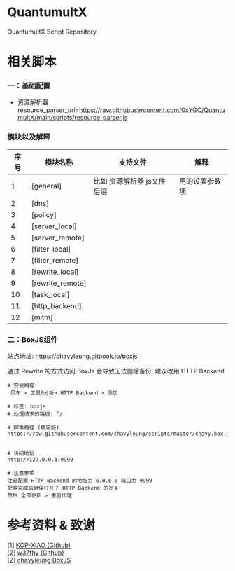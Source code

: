 # QuantumultX
 QuantumultX Script Repository
 
# 相关脚本

### 一：基础配置
- 资源解析器  
resource_parser_url=https://raw.githubusercontent.com/0xYGC/QuantumultX/main/scripts/resource-parser.js

### 模块以及解释
| 序号 | 模块名称 | 支持文件 | 解释 |
| --- | --- | --- | --- |
| 1 | [general]  | 比如 资源解析器 js文件后缀 | 用的设置参数项 |
| 2 | [dns] |  |  |
| 3 | [policy]  |  |  |
| 4 | [server_local]  |  |  |
| 5 | [server_remote]  |  |  |
| 6 | [filter_local]  |  |  |
| 7 | [filter_remote] |  |  |
| 8 | [rewrite_local]  |  |  |
| 9 | [rewrite_remote]  |  |  |
| 10 | [task_local]  |  |  |
| 11 | [http_backend]  |  |  |
| 12 | [mitm]  |  |  |

### 二：BoxJS组件
站点地址: https://chavyleung.gitbook.io/boxjs

通过 Rewrite 的方式访问 BoxJs 会导致无法删除备份, 建议改用 HTTP Backend
```aidl
# 安装路径:
​ 风车 > 工具&分析> HTTP Backend > 添加

# 标签: boxjs
# 处理请求的路径: ^/

# 脚本路径 (稳定版)
https://raw.githubusercontent.com/chavyleung/scripts/master/chavy.box.js


# 访问地址:
http://127.0.0.1:9999

# 注意事项
注意配置 HTTP Backend 的地址为 0.0.0.0 端口为 9999
配置完成后确保打开了 HTTP Backend 的开关
然后 全部更新 > 重启代理
```



# 参考资料 & 致谢
[1] [KOP-XIAO (Github)](https://github.com/KOP-XIAO)  
[2] [w37fhy (Github)](https://github.com/w37fhy)  
[2] [chavyleung BoxJS](https://chavyleung.gitbook.io/boxjs/)
